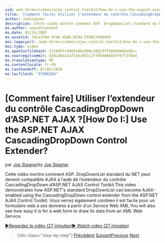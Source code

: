 ```yaml
---
uid: web-forms/videos/ajax-control-toolkit/how-do-i-use-the-aspnet-ajax-cascadingdropdown-control-extender
title: '[Comment faire] Utiliser l’extendeur du contrôle CascadingDropDown d’ASP.NET AJAX ? | Microsoft Docs'
author: JoeStagner
description: Cette vidéo montre comment ASP. DropDownList standard du NET peut devenir à l’aide de l’extendeur du contrôle CascadingDropDown à partir du contrôle de code AJAX ASP.NET compatibles AJAX...
ms.author: aspnetcontent
ms.date: 01/24/2007
ms.assetid: 7dca3704-474b-4b0b-8294-5599279964d9
msc.legacyurl: /web-forms/videos/ajax-control-toolkit/how-do-i-use-the-aspnet-ajax-cascadingdropdown-control-extender
msc.type: video
ms.openlocfilehash: f2160bfc9905adbe5b9c206237fb8066068ad6cc
ms.sourcegitcommit: b28cd0313af316c051c2ff8549865bff67f2fbb4
ms.translationtype: MT
ms.contentlocale: fr-FR
ms.lasthandoff: 07/05/2018
ms.locfileid: "37806294"
---
```

<a name="how-do-i-use-the-aspnet-ajax-cascadingdropdown-control-extender"></a><span data-ttu-id="f54fe-104">[Comment faire] Utiliser l’extendeur du contrôle CascadingDropDown d’ASP.NET AJAX ?</span><span class="sxs-lookup"><span data-stu-id="f54fe-104">[How Do I:] Use the ASP.NET AJAX CascadingDropDown Control Extender?</span></span>
====================
<span data-ttu-id="f54fe-105">par [Joe Stagner](https://github.com/JoeStagner)</span><span class="sxs-lookup"><span data-stu-id="f54fe-105">by [Joe Stagner](https://github.com/JoeStagner)</span></span>

<span data-ttu-id="f54fe-106">Cette vidéo montre comment ASP. DropDownList standard du NET peut devenir compatible AJAX à l’aide de l’extendeur du contrôle CascadingDropDown d’ASP.NET AJAX Control Toolkit.</span><span class="sxs-lookup"><span data-stu-id="f54fe-106">This video demonstrates how ASP.NET's standard DropDownList can become AJAX-enabled using the CascadingDropDown control extender from the ASP.NET AJAX Control Toolkit.</span></span> <span data-ttu-id="f54fe-107">Vous verrez également combien il est facile pour un formulaire web à ses données à partir d’un Service Web XML.</span><span class="sxs-lookup"><span data-stu-id="f54fe-107">You will also see how easy it is for a web form to draw its data from an XML Web Service.</span></span>

[<span data-ttu-id="f54fe-108">&#9654;Regardez la vidéo (27 minutes)</span><span class="sxs-lookup"><span data-stu-id="f54fe-108">&#9654; Watch video (27 minutes)</span></span>](https://channel9.msdn.com/Blogs/ASP-NET-Site-Videos/how-do-i-use-the-aspnet-ajax-cascadingdropdown-control-extender)

> [!div class="step-by-step"]
> <span data-ttu-id="f54fe-109">[Précédent](how-do-i-get-started-with-the-aspnet-ajax-control-toolkit.md)
> [Suivant](how-do-i-use-the-aspnet-ajax-textboxwatermark-control-extender.md)</span><span class="sxs-lookup"><span data-stu-id="f54fe-109">[Previous](how-do-i-get-started-with-the-aspnet-ajax-control-toolkit.md)
[Next](how-do-i-use-the-aspnet-ajax-textboxwatermark-control-extender.md)</span></span>
